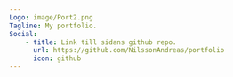 ```yaml
---
Logo: image/Port2.png
Tagline: My portfolio.
Social:
    - title: Link till sidans github repo.
      url: https://github.com/NilssonAndreas/portfolio
      icon: github
---
```

